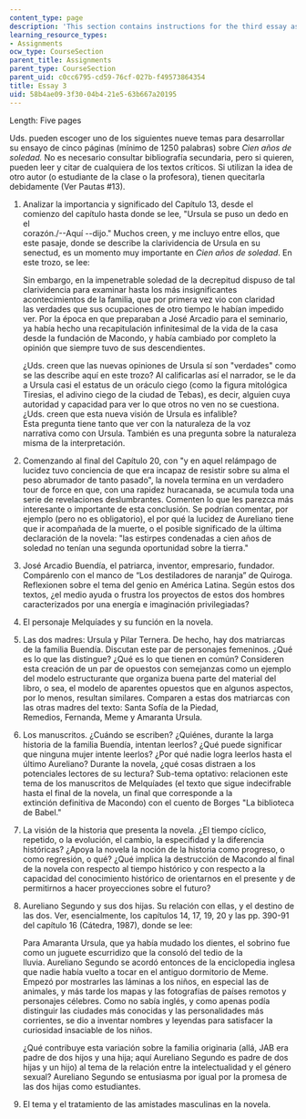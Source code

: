 ```yaml
---
content_type: page
description: 'This section contains instructions for the third essay assignment. '
learning_resource_types:
- Assignments
ocw_type: CourseSection
parent_title: Assignments
parent_type: CourseSection
parent_uid: c0cc6795-cd59-76cf-027b-f49573864354
title: Essay 3
uid: 58b4ae09-3f30-04b4-21e5-63b667a20195
---
```


Length: Five pages

Uds. pueden escoger uno de los siguientes nueve temas para desarrollar su ensayo de cinco páginas (mínimo de 1250 palabras) sobre _Cien años de soledad._ No es necesario consultar bibliografía secundaria, pero si quieren, pueden leer y citar de cualquiera de los textos críticos. Si utilizan la idea de otro autor (o estudiante de la clase o la profesora), tienen quecitarla debidamente (Ver Pautas #13).

1.  Analizar la importancia y significado del Capítulo 13, desde el comienzo del capítulo hasta donde se lee, "Ursula se puso un dedo en el  
    corazón./--Aquí --dijo." Muchos creen, y me incluyo entre ellos, que este pasaje, donde se describe la clarividencia de Ursula en su senectud, es un momento muy importante en _Cien años de soledad_. En este trozo, se lee: 
    
    Sin embargo, en la impenetrable soledad de la decrepitud dispuso de tal clarividencia para examinar hasta los más insignificantes acontecimientos de la familia, que por primera vez vio con claridad las verdades que sus ocupaciones de otro tiempo le habían impedido ver. Por la época en que preparaban a José Arcadio para el seminario, ya había hecho una recapitulación infinitesimal de la vida de la casa desde la fundación de Macondo, y había cambiado por completo la opinión que siempre tuvo de sus descendientes.
    
    ¿Uds. creen que las nuevas opiniones de Ursula sí son "verdades" como se las describe aquí en este trozo? Al calificarlas así el narrador, se le da a Ursula casi el estatus de un oráculo ciego (como la figura mitológica Tiresias, el adivino ciego de la ciudad de Tebas), es decir, alguien cuya autoridad y capacidad para ver lo que otros no ven no se cuestiona. ¿Uds. creen que esta nueva visión de Ursula es infalible?  
    Esta pregunta tiene tanto que ver con la naturaleza de la voz narrativa como con Ursula. También es una pregunta sobre la naturaleza misma de la interpretación.
    
2.  Comenzando al final del Capítulo 20, con "y en aquel relámpago de lucidez tuvo conciencia de que era incapaz de resistir sobre su alma el peso abrumador de tanto pasado", la novela termina en un verdadero tour de force en que, con una rapidez huracanada, se acumula toda una serie de revelaciones deslumbrantes. Comenten lo que les parezca más interesante o importante de esta conclusión. Se podrían comentar, por ejemplo (pero no es obligatorio), el por qué la lucidez de Aureliano tiene que ir acompañada de la muerte, o el posible significado de la última declaración de la novela: "las estirpes condenadas a cien años de soledad no tenían una segunda oportunidad sobre la tierra."
3.  José Arcadio Buendía, el patriarca, inventor, empresario, fundador. Compárenlo con el manco de “Los destiladores de naranja” de Quiroga. Reflexionen sobre el tema del genio en América Latina. Según estos dos textos, ¿el medio ayuda o frustra los proyectos de estos dos hombres caracterizados por una energía e imaginación privilegiadas?
4.  El personaje Melquíades y su función en la novela.
5.  Las dos madres: Ursula y Pilar Ternera. De hecho, hay dos matriarcas de la familia Buendía. Discutan este par de personajes femeninos. ¿Qué es lo que las distingue? ¿Qué es lo que tienen en común? Consideren esta creación de un par de opuestos con semejanzas como un ejemplo del modelo estructurante que organiza buena parte del material del libro, o sea, el modelo de aparentes opuestos que en algunos aspectos, por lo menos, resultan similares. Comparen a estas dos matriarcas con las otras madres del texto: Santa Sofía de la Piedad, Remedios, Fernanda, Meme y Amaranta Ursula.
6.  Los manuscritos. ¿Cuándo se escriben? ¿Quiénes, durante la larga historia de la familia Buendía, intentan leerlos? ¿Qué puede significar que ninguna mujer intente leerlos? ¿Por qué nadie logra leerlos hasta el último Aureliano? Durante la novela, ¿qué cosas distraen a los potenciales lectores de su lectura? Sub-tema optativo: relacionen este tema de los manuscritos de Melquíades (el texto que sigue indecifrable hasta el final de la novela, un final que corresponde a la extinción definitiva de Macondo) con el cuento de Borges "La biblioteca de Babel."
7.  La visión de la historia que presenta la novela. ¿El tiempo cíclico, repetido, o la evolución, el cambio, la especifidad y la diferencia históricas? ¿Apoya la novela la noción de la historia como progreso, o como regresión, o qué? ¿Qué implica la destrucción de Macondo al final de la novela con respecto al tiempo histórico y con respecto a la capacidad del conocimiento histórico de orientarnos en el presente y de permitirnos a hacer proyecciones sobre el futuro?
8.  Aureliano Segundo y sus dos hijas. Su relación con ellas, y el destino de las dos. Ver, esencialmente, los capítulos 14, 17, 19, 20 y las pp. 390-91 del capítulo 16 (Cátedra, 1987), donde se lee:  
    
    Para Amaranta Ursula, que ya había mudado los dientes, el sobrino fue como un juguete escurridizo que la consoló del tedio de la lluvia. Aureliano Segundo se acordó entonces de la enciclopedia inglesa que nadie había vuelto a tocar en el antiguo dormitorio de Meme. Empezó por mostrarles las láminas a los niños, en especial las de animales, y más tarde los mapas y las fotografías de países remotos y personajes célebres. Como no sabía inglés, y como apenas podía distinguir las ciudades más conocidas y las personalidades más corrientes, se dio a inventar nombres y leyendas para satisfacer la curiosidad insaciable de los niños. 
    
    ¿Qué contribuye esta variación sobre la familia originaria (allá, JAB era padre de dos hijos y una hija; aquí Aureliano Segundo es padre de dos hijas y un hijo) al tema de la relación entre la intelectualidad y el género sexual? Aureliano Segundo se entusiasma por igual por la promesa de las dos hijas como estudiantes.
    
9.  El tema y el tratamiento de las amistades masculinas en la novela.